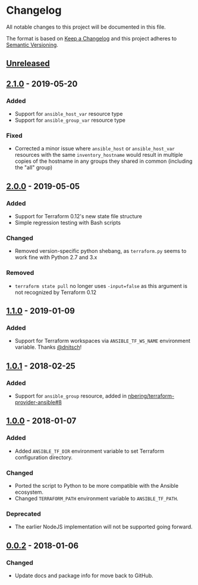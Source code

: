 # Changelog
All notable changes to this project will be documented in this file.

The format is based on [Keep a Changelog](http://keepachangelog.com/en/1.0.0/)
and this project adheres to [Semantic Versioning](http://semver.org/spec/v2.0.0.html).

## [Unreleased]

## [2.1.0] - 2019-05-20
### Added
- Support for `ansible_host_var` resource type
- Support for `ansible_group_var` resource type

### Fixed
- Corrected a minor issue where `ansible_host` or `ansible_host_var` resources with the same `inventory_hostname` would result in multiple copies of the hostname in any groups they shared in common (including the "all" group)

## [2.0.0] - 2019-05-05
### Added
- Support for Terraform 0.12's new state file structure
- Simple regression testing with Bash scripts

### Changed
- Removed version-specific python shebang, as `terraform.py` seems to work fine with Python 2.7 and 3.x

### Removed
- `terraform state pull` no longer uses `-input=false` as this argument is not recognized by Terraform 0.12

## [1.1.0] - 2019-01-09
### Added
- Support for Terraform workspaces via `ANSIBLE_TF_WS_NAME` environment variable. Thanks [@dnitsch]!

## [1.0.1] - 2018-02-25
### Added
- Support for `ansible_group` resource, added in [nbering/terraform-provider-ansible#8](https://github.com/nbering/terraform-provider-ansible/pull/8)

## [1.0.0] - 2018-01-07
### Added
- Added `ANSIBLE_TF_DIR` environment variable to set Terraform configuration directory.

### Changed
- Ported the script to Python to be more compatible with the Ansible ecosystem.
- Changed `TERRAFORM_PATH` environment variable to `ANSIBLE_TF_PATH`.

### Deprecated
- The earlier NodeJS implementation will not be supported going forward.

## [0.0.2] - 2018-01-06
### Changed
- Update docs and package info for move back to GitHub.

[Unreleased]: https://github.com/nbering/terraform-inventory/compare/v2.1.0...HEAD
[2.1.0]: https://github.com/nbering/terraform-inventory/compare/v2.0.0...v2.1.0
[2.0.0]: https://github.com/nbering/terraform-inventory/compare/v1.1.0...v2.0.0
[1.1.0]: https://github.com/nbering/terraform-inventory/compare/v1.0.1...v1.1.0
[1.0.1]: https://github.com/nbering/terraform-inventory/compare/v1.0.0...v1.0.1
[1.0.0]: https://github.com/nbering/terraform-inventory/compare/v0.0.2...v1.0.0
[0.0.2]: https://github.com/nbering/terraform-inventory/compare/v0.0.1...v0.0.2

[@dnitsch]:https://github.com/dnitsch
